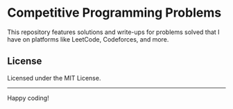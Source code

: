# Competitive Programming Problems

This repository features solutions and write-ups for problems solved that I have on platforms like LeetCode, Codeforces, and more.

## License

Licensed under the MIT License.

---

Happy coding!
